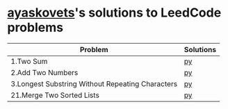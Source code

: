 # [ayaskovets](https://github.com/ayaskovets)'s solutions to LeedCode problems

| Problem                                                           | Solutions |
| ----------------------------------------------------------------- | --------- |
| 1.Two Sum                                                         | [py](<./python/1.Two Sum.py>) |
| 2.Add Two Numbers                                                 | [py](<./python/2.Add Two Numbers.py>) |
| 3.Longest Substring Without Repeating Characters                  | [py](<./python/3.Longest Substring Without Repeating Characters.py>) |
| 21.Merge Two Sorted Lists                                         | [py](<./python/21.Merge Two Sorted Lists.py>) |
